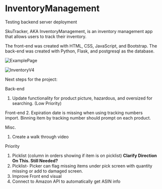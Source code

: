 
# InventoryManagement
Testing backend server deployment


SkuTracker, AKA InventoryManagement, is an inventory management app that allows users to track their inventory. 

The front-end was created with HTML, CSS, JavaScript, and Bootstrap. The back-end was created with Python, Flask, and postgresql as the database. 

![ExamplePage](https://user-images.githubusercontent.com/66417986/120581300-93912200-c3f8-11eb-9074-d19aa8c2c03f.png)

![InventoryV4](https://user-images.githubusercontent.com/66417986/121511796-0846fc00-c9b7-11eb-90af-26fab959c0f0.jpg)


Next steps for the project:

Back-end
1. Update functionality for product picture, hazardous, and oversized for searching. (Low Priority)

Front-end 
2. Expiration date is missing when using tracking numbers import. Binning item by tracking number should prompt on each product.

Misc.
1. Create a walk through video

Priority
1.  Picklist (column in orders showing if item is on picklist) **Clarify Direction On This. Still Needed?**
2. Picklist- Picker can flag missing items under pick screen with quantity missing or add to damaged screen. 
3. Improve Front end visual
4. Connect to Amazon API to automatically get ASIN info


